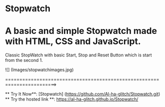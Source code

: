 # Stopwatch
# A basic and simple Stopwatch made with HTML, CSS and JavaScript.

Classic StopWatch with basic Start, Stop and Reset Button which is start from the second 1.

![] (Images/stopwatchimages.jpg)

========================================================================>

** Try It Now**: [Stopwatch] (https://github.com/Al-ha-glitch/Stopwatch.git)
** Try the hosted link **: https://al-ha-glitch.github.io/Stopwatch/
